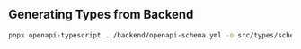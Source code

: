 ## Generating Types from Backend

```sh
pnpx openapi-typescript ../backend/openapi-schema.yml -o src/types/schema.d.ts
```

<!-- # React + TypeScript + Vite -->
<!---->
<!-- This template provides a minimal setup to get React working in Vite with HMR and some ESLint rules. -->
<!---->
<!-- Currently, two official plugins are available: -->
<!---->
<!-- - [@vitejs/plugin-react](https://github.com/vitejs/vite-plugin-react/blob/main/packages/plugin-react/README.md) uses [Babel](https://babeljs.io/) for Fast Refresh -->
<!-- - [@vitejs/plugin-react-swc](https://github.com/vitejs/vite-plugin-react-swc) uses [SWC](https://swc.rs/) for Fast Refresh -->
<!---->
<!-- ## Expanding the ESLint configuration -->
<!---->
<!-- If you are developing a production application, we recommend updating the configuration to enable type aware lint rules: -->
<!---->
<!-- - Configure the top-level `parserOptions` property like this: -->
<!---->
<!-- ```js -->
<!--    parserOptions: { -->
<!--     ecmaVersion: 'latest', -->
<!--     sourceType: 'module', -->
<!--     project: ['./tsconfig.json', './tsconfig.node.json'], -->
<!--     tsconfigRootDir: __dirname, -->
<!--    }, -->
<!-- ``` -->
<!---->
<!-- - Replace `plugin:@typescript-eslint/recommended` to `plugin:@typescript-eslint/recommended-type-checked` or `plugin:@typescript-eslint/strict-type-checked` -->
<!-- - Optionally add `plugin:@typescript-eslint/stylistic-type-checked` -->
<!-- - Install [eslint-plugin-react](https://github.com/jsx-eslint/eslint-plugin-react) and add `plugin:react/recommended` & `plugin:react/jsx-runtime` to the `extends` list -->
